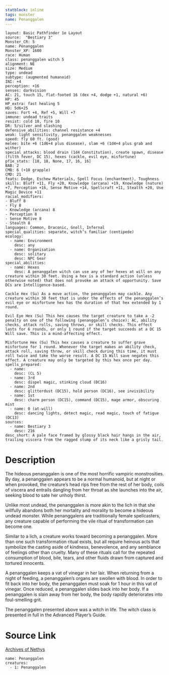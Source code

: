 ```yaml
---
statblock: inline
tags: monster
name: Penanggalen
---
```

```statblock
layout: Basic Pathfinder 1e Layout
source:  "Bestiary 3"
Monster_CR: 5
name: Penanggalen
Monster_XP: 1600
race: Human
class: penanggalen witch 5
alignment: NE
size: Medium
type: undead
subtype: (augmented humanoid)
INI: +4
perception: +16
senses: darkvision
AC: 21, touch 15, flat-footed 16 (dex +4, dodge +1, natural +6)
HP: 45
HP_extra: fast healing 5
HD: 5d6+25
saves: Fort +4, Ref +5, Will +7
immune: undead traits
resist: cold 10, fire 10
DR: 5/silver and slashing
defensive_abilities: channel resistance +4
weak: light sensitivity, penanggalen weaknesses
speed: fly 60 ft. (good)
melee: bite +6 (1d6+4 plus disease), slam +6 (1d4+4 plus grab and wither)
special_attacks: blood drain (1d4 Constitution), create spawn, disease (filth fever, DC 15), hexes (cackle, evil eye, misfortune)
pf1e_stats: [18, 18, None, 17, 16, 16]
BAB: 2
CMB: 6 (+10 grapple)
CMD: 21
feats: Dodge, Eschew Materials, Spell Focus (enchantment), Toughness
skills: Bluff +11, Fly +20, Knowledge (arcana) +19, Knowledge (nature) +7, Perception +16, Sense Motive +14, Spellcraft +11, Stealth +20, Use Magic Device +11
racial_modifiers:
- Bluff 8
- Fly 8
- Knowledge (arcana) 8
- Perception 8
- Sense Motive 8
- Stealth 8
languages: Common, Draconic, Gnoll, Infernal
special_qualities: separate, witch’s familiar (centipede)
ecology:
  - name: Environment
    desc: any
  - name: Organisation
    desc: solitary
    desc: NPC Gear
special_abilities:
  - name: Hexes
    desc: A penanggalen witch can use any of her hexes at will on any creature within 30 feet. Using a hex is a standard action (unless otherwise noted) that does not provoke an attack of opportunity. Save DCs are Intelligence-based.

Cackle Hex (Su) As a move action, the penanggalen may cackle. Any creature within 30 feet that is under the effects of the penanggalen’s evil eye or misfortune hex has the duration of that hex extended by 1 round.

Evil Eye Hex (Su) This hex causes the target creature to take a -2 penalty on one of the following (penanggalen’s choice): AC, ability checks, attack rolls, saving throws, or skill checks. This effect lasts for 6 rounds, or only 1 round if the target succeeds at a DC 15 Will save. This is a mind-affecting effect.

Misfortune Hex (Su) This hex causes a creature to suffer grave misfortune for 1 round. Whenever the target makes an ability check, attack roll, saving throw, or skill check during this time, it must roll twice and take the worse result. A DC 15 Will save negates this effect. A creature may only be targeted by this hex once per day.
spells_prepared:
  - name:
    desc: (CL 5)
  - name: 3rd
    desc: dispel magic, stinking cloud (DC16)
  - name: 2nd
    desc: glitterdust (DC15), hold person (DC16), see invisibility
  - name: 1st
    desc: charm person (DC15), command (DC15), mage armor, obscuring mist
  - name: 0 (at-will)
    desc: dancing lights, detect magic, read magic, touch of fatigue (DC13)
sources:
  - name: Bestiary 3
    desc: 216
desc_short: A pale face framed by glossy black hair hangs in the air, trailing viscera from the ragged stump of its neck like a grisly tail.
```
# Description
The hideous penanggalen is one of the most horrific vampiric monstrosities. By day, a penanggalen appears to be a normal humanoid, but at night or when provoked, the creature’s head rips free from the rest of her body, coils of viscera and entrails dangling from her throat as she launches into the air, seeking blood to sate her unholy thirst.

Unlike most undead, the penanggalen is more akin to the lich in that she willfully abandons both her mortality and morality to become a hideous undead monster. While penanggalens are traditionally female spellcasters, any creature capable of performing the vile ritual of transformation can become one.

Similar to a lich, a creature works toward becoming a penanggalen. More than one such transformation ritual exists, but all require heinous acts that symbolize the casting aside of kindness, benevolence, and any semblance of feelings other than cruelty. Many of these rituals call for the repeated consumption of blood, bile, tears, and other fluids drawn from captured and tortured innocents.

A penanggalen keeps a vat of vinegar in her lair. When returning from a night of feeding, a penanggalen’s organs are swollen with blood. In order to fit back into her body, the penanggalen must soak for 1 hour in this vat of vinegar. Once reduced, a penanggalen slides back into her body. If a penanggalen is slain away from her body, the body rapidly deteriorates into foul-smelling grit.

The penanggalen presented above was a witch in life. The witch class is presented in full in the Advanced Player’s Guide.
# Source Link
[Archives of Nethys](https://aonprd.com/MonsterDisplay.aspx?ItemName=Penanggalen)
```encounter-table
name: Penanggalen
creatures:
  - 1: Penanggalen
```
